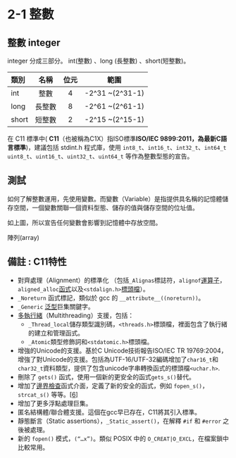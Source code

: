 # 2-1 整數

## 整數 integer

integer 分成三部分。 int\(整數\) 、long \(長整數\) 、short\(短整數\)。

| 類別 | 名稱 | 位元 | 範圍 |
| :--- | :---: | :---: | :---: |
| int  | 整數 | 4 | -2^31 ~\(2^31-1\) |
| long | 長整數 | 8 | -2^61 ~\(2^61-1\) |
| short | 短整數 | 2 | -2^15 ~\(2^15-1\) |

 在 C11 標準中\( **C11**（也被稱為C1X）指ISO標準**ISO/IEC 9899:2011，為最新C語言標準**\)，建議包括 stdint.h 程式庫，使用 `int8_t`、`int16_t`、`int32_t`、`int64_t` `uint8_t`、`uint16_t`、`uint32_t`、`uint64_t` 等作為整數型態的宣告。



## 測試

如何了解整數運用，先使用變數。而變數（Variable）是指提供具名稱的記憶體儲存空間，一個變數關聯一個資料型態、儲存的值與儲存空間的位址值。

如上圖，所以宣告任何變數會影響到記憶體中存放空間。

陣列\(array\)



## 備註 : C11特性

* 對齊處理（Alignment）的標準化 （包括`_Alignas`標誌符，`alignof`[運算子](https://zh.wikipedia.org/wiki/%E8%BF%90%E7%AE%97%E7%AC%A6)，`aligned_alloc`[函式](https://zh.wikipedia.org/wiki/%E5%87%BD%E6%95%B0)以及`<stdalign.h>`[標頭檔](https://zh.wikipedia.org/wiki/%E5%A4%B4%E6%96%87%E4%BB%B6)）。
* `_Noreturn` 函式標記，類似於 gcc 的 `__attribute__((noreturn))`。
* `_Generic` [泛型](https://zh.wikipedia.org/wiki/%E6%B3%9B%E5%9E%8B)巨集關鍵字。
* [多執行緒](https://zh.wikipedia.org/wiki/%E5%A4%9A%E7%BA%BF%E7%A8%8B)（Multithreading）支援，包括：
  * `_Thread_local`儲存類型識別碼，`<threads.h>`標頭檔，裡面包含了執行緒的建立和管理函式。
  * `_Atomic`類型修飾詞和`<stdatomic.h>`標頭檔。
* 增強的Unicode的支援。基於C Unicode技術報告ISO/IEC TR 19769:2004，增強了對Unicode的支援。包括為UTF-16/UTF-32編碼增加了`char16_t`和`char32_t`資料類型，提供了包含unicode字串轉換函式的標頭檔`<uchar.h>`.
* 刪除了 `gets()` 函式，使用一個新的更安全的函式`gets_s()`替代。
* 增加了[邊界檢查](https://zh.wikipedia.org/wiki/%E8%BE%B9%E7%95%8C%E6%A3%80%E6%9F%A5)函式介面，定義了新的安全的函式，例如 `fopen_s()`，`strcat_s()` 等等。[\[6\]](https://zh.wikipedia.org/wiki/C11#cite_note-N1570-K-6)
* 增加了更多浮點處理巨集。
* 匿名結構體/聯合體支援。這個在gcc早已存在，C11將其引入標準。
* 靜態斷言（Static assertions），`_Static_assert()`，在解釋 `#if` 和 `#error` 之後被處理。
* 新的 `fopen()` 模式，`(“…x”)`。類似 POSIX 中的 `O_CREAT|O_EXCL`，在檔案鎖中比較常用。



